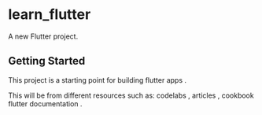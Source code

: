 # learn_flutter

A new Flutter project.

## Getting Started

This project is a starting point for building flutter apps .

This will be from different resources such as: codelabs , articles , cookbook flutter documentation . 


